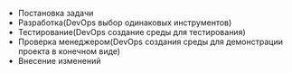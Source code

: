 - Постановка задачи
- Разработка(DevOps выбор одинаковых инструментов)
- Тестирование(DevOps создание среды для тестирования)
- Проверка менеджером(DevOps создания среды для демонстрации проекта в конечном виде)
- Внесение изменений
